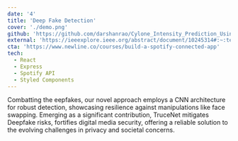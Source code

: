 ```yaml
---
date: '4'
title: 'Deep Fake Detection'
cover: './demo.png'
github: 'https://github.com/darshanrao/Cylone_Intensity_Prediction_Using_Convolutional_Neural_Network'
external: 'https://ieeexplore.ieee.org/abstract/document/10245314#:~:text=10.1109/ICDSNS58469.2023.10245314'
cta: 'https://www.newline.co/courses/build-a-spotify-connected-app'
tech:
  - React
  - Express
  - Spotify API
  - Styled Components
---
```


Combatting the eepfakes, our novel approach employs a CNN architecture for robust detection, showcasing resilience against manipulations like face swapping. Emerging as a significant contribution, TruceNet mitigates Deepfake risks, fortifies digital media security, offering a reliable solution to the evolving challenges in privacy and societal concerns.